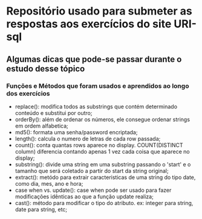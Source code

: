 # Repositório usado para submeter as respostas aos exercícios do site URI-sql

## Algumas dicas que pode-se passar durante o estudo desse tópico

### Funções e Métodos que foram usados e aprendidos ao longo dos exercícios

- replace(): modifica todos as substrings que contém determinado conteúdo e substitui por outro;
- orderBy(): além de ordenar os números, ele consegue ordenar strings em ordem alfabetica;
- md5(): formata uma senha/password encriptada;
- length(): calcula o numero de letras de cada row passada;
- count(): conta quantas rows aparece no display. COUNT(DISTINCT column) diferencia contando apenas 1 vez cada coisa que aparece no display;
- substring(): divide uma string em uma substring passando o 'start' e o tamanho que será coletado a partir do start da string original;
- extract(): metódo para extrair caracteristicas de uma string do tipo date, como dia, mes, ano e hora;
- case when vs. update(): case when pode ser usado para fazer modificações idênticas ao que a função update realiza;
- cast(): método para modificar o tipo do atributo. ex: integer para string, date para string, etc;




